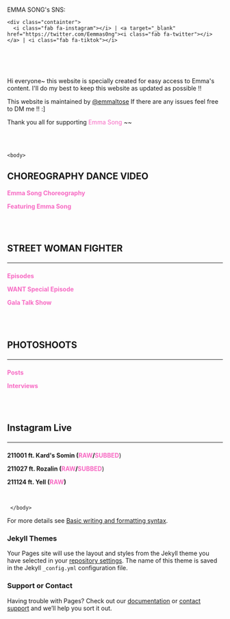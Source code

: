 
<head>
 <script src="https://kit.fontawesome.com/97c538f919.js" crossorigin="anonymous"></script> 
</head>                                                              
                               
        
<br>
<p> EMMA SONG's SNS:
 
    <div class="containter">
      <i class="fab fa-instagram"></i> | <a target="_blank" href="https://twitter.com/Eemmas0ng"><i class="fab fa-twitter"></i></a> | <i class="fab fa-tiktok"></i> 
     

</div>
        
<br>
<br>
<br>
 
 
<p>Hi everyone~ this website is specially created for easy access to Emma's content. I'll do my best to keep this website as updated as possible !! </p>

<p>This website is maintained by <a target="_blank" href="https://twitter.com/emmaltose">@emmaltose</a> If there are any issues feel free to DM me !! :] </p>

<p>Thank you all for supporting <FONT COLOR="#F76AC3">Emma Song</FONT> ~~</p> 
        
<br>
<br>

    <body>
 

## CHOREOGRAPHY DANCE VIDEO

**<FONT COLOR="#F76AC3">Emma Song Choreography</FONT>** 
  
**<FONT COLOR="#F76AC3">Featuring Emma Song</FONT>**

<br>
<br>
  
## STREET WOMAN FIGHTER <hr>
    

**<FONT COLOR="#F76AC3">Episodes</FONT>** 

**<FONT COLOR="#F76AC3">WANT Special Episode</FONT>**

**<FONT COLOR="#F76AC3">Gala Talk Show</FONT>**

<br>
<br>

 
## PHOTOSHOOTS<hr>

**<FONT COLOR="#F76AC3">Posts</FONT>** 

**<FONT COLOR="#F76AC3">Interviews</FONT>**

<br>
<br>

## Instagram Live<hr>

**211001 ft. Kard's Somin (<FONT COLOR="#F76AC3">RAW</FONT>/<FONT COLOR="#F76AC3">SUBBED</FONT>**) 

**211027 ft. Rozalin (<FONT COLOR="#F76AC3">RAW</FONT>/<FONT COLOR="#F76AC3">SUBBED</FONT>**) 

**211124 ft. Yell (<FONT COLOR="#F76AC3">RAW</FONT>)**

<br>


     </body>

  
            
For more details see [Basic writing and formatting syntax](https://docs.github.com/en/github/writing-on-github/getting-started-with-writing-and-formatting-on-github/basic-writing-and-formatting-syntax).

### Jekyll Themes

Your Pages site will use the layout and styles from the Jekyll theme you have selected in your [repository settings](https://github.com/eemmasong/eemmasong.github.io/settings/pages). The name of this theme is saved in the Jekyll `_config.yml` configuration file.

### Support or Contact

Having trouble with Pages? Check out our [documentation](https://docs.github.com/categories/github-pages-basics/) or [contact support](https://support.github.com/contact) and we’ll help you sort it out.
